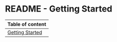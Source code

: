 # README - Getting Started

| Table of content|
|-|
| [Getting Started](documentation/GettingStarted/getting_started.md)|
